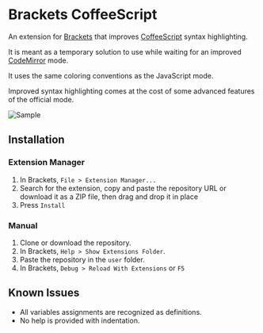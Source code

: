 # Brackets CoffeeScript
An extension for [Brackets](https://github.com/adobe/brackets) that improves [CoffeeScript](https://github.com/jashkenas/coffeescript) syntax highlighting.

It is meant as a temporary solution to use while waiting for an improved [CodeMirror](https://github.com/codemirror/CodeMirror) mode.

It uses the same coloring conventions as the JavaScript mode.

Improved syntax highlighting comes at the cost of some advanced features of the official mode.

![Sample](http://i.imgur.com/goPBJdx.png)

## Installation

### Extension Manager

1. In Brackets, `File > Extension Manager...`
2. Search for the extension, copy and paste the repository URL or download it as a ZIP file, then drag and drop it in place
3. Press `Install`

### Manual

1. Clone or download the repository.
2. In Brackets, `Help > Show Extensions Folder`.
3. Paste the repository in the `user` folder.
4. In Brackets, `Debug > Reload With Extensions` or `F5`

## Known Issues
* All variables assignments are recognized as definitions.
* No help is provided with indentation.
